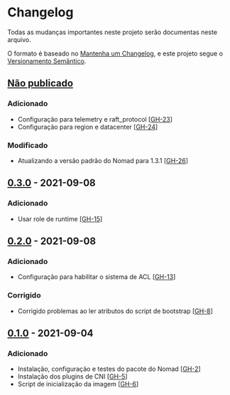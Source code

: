 # Changelog

Todas as mudanças importantes neste projeto serão documentas neste arquivo.

O formato é baseado no [Mantenha um Changelog](https://keepachangelog.com/pt-BR/1.0.0/),
e este projeto segue o [Versionamento Semântico](https://semver.org/lang/pt-BR/spec/v2.0.0.html).

## [Não publicado]
### Adicionado
- Configuração para telemetry e raft_protocol [[GH-23](https://github.com/mentoriaiac/iac_role_nomad/pull/23)]
- Configuração para region e datacenter [[GH-24](https://github.com/mentoriaiac/iac_role_nomad/pull/24)]

### Modificado
- Atualizando a versão padrão do Nomad para 1.3.1 [[GH-26](https://github.com/mentoriaiac/iac_role_nomad/pull/26)]


## [0.3.0] - 2021-09-08
### Adicionado
- Usar role de runtime [[GH-15]](https://github.com/mentoriaiac/iac_role_nomad/pull/15)

## [0.2.0] - 2021-09-08
### Adicionado
- Configuração para habilitar o sistema de ACL  [[GH-13](https://github.com/mentoriaiac/iac_role_nomad/pull/13)]

### Corrigido
- Corrigido problemas ao ler atributos do script de bootstrap [[GH-8](https://github.com/mentoriaiac/iac_role_nomad/pull/8)]

## [0.1.0] - 2021-09-04
### Adicionado
- Instalação, configuração e testes do pacote do Nomad [[GH-2](https://github.com/mentoriaiac/iac_role_nomad/pull/2)]
- Instalação dos plugins de CNI [[GH-5](https://github.com/mentoriaiac/iac_role_nomad/pull/5)]
- Script de inicialização da imagem [[GH-6](https://github.com/mentoriaiac/iac_role_nomad/pull/6)]


[Não publicado]: https://github.com/mentoriaiac/iac_role_nomad/compare/v0.3.0...HEAD
[0.3.0]: https://github.com/mentoriaiac/iac_role_nomad/compare/v0.2.0...v0.3.0
[0.2.0]: https://github.com/mentoriaiac/iac_role_nomad/compare/v0.1.0...v0.2.0
[0.1.0]: https://github.com/mentoriaiac/iac_role_nomad/releases/tag/v0.1.0
